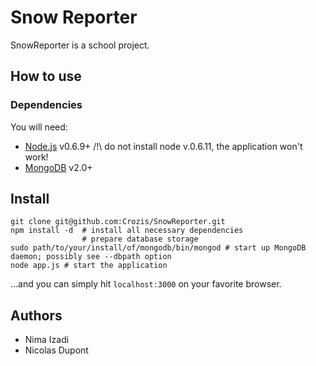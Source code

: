 Snow Reporter
=============

SnowReporter is a school project.

## How to use

### Dependencies ###

You will need:

- [Node.js](http://nodejs.org) v0.6.9+  /!\ do not install node v.0.6.11, the application won't work!
- [MongoDB](http://www.mongodb.org/downloads) v2.0+

## Install

    git clone git@github.com:Crozis/SnowReporter.git
    npm install -d	# install all necessary dependencies
                  	# prepare database storage
    sudo path/to/your/install/of/mongodb/bin/mongod	# start up MongoDB daemon; possibly see --dbpath option
    node app.js	# start the application

…and you can simply hit `localhost:3000` on your favorite browser.

## Authors

- Nima Izadi
- Nicolas Dupont